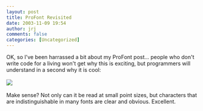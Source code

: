```yaml
---
layout: post
title: ProFont Revisited
date: 2003-11-09 19:54
author: jrj
comments: false
categories: [Uncategorized]
---
```

OK, so I've been harrassed a bit about my ProFont post... people who don't write code for a living won't get why this is exciting, but programmers will understand in a second why it is cool:
<br />
<br /><img src="http://www.jrj.org/provsmonaco.gif" />
<br />
<br />Make sense? Not only can it be read at small point sizes, but characters that are indistinguishable in many fonts are clear and obvious. Excellent.
